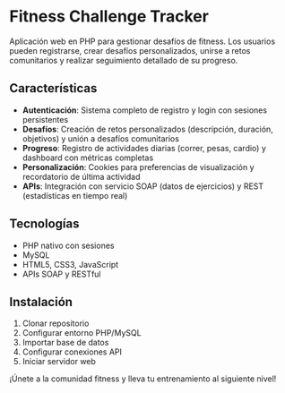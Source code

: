 # Fitness Challenge Tracker

Aplicación web en PHP para gestionar desafíos de fitness. Los usuarios pueden registrarse, crear desafíos personalizados, unirse a retos comunitarios y realizar seguimiento detallado de su progreso.

## Características

- **Autenticación**: Sistema completo de registro y login con sesiones persistentes
- **Desafíos**: Creación de retos personalizados (descripción, duración, objetivos) y unión a desafíos comunitarios
- **Progreso**: Registro de actividades diarias (correr, pesas, cardio) y dashboard con métricas completas
- **Personalización**: Cookies para preferencias de visualización y recordatorio de última actividad
- **APIs**: Integración con servicio SOAP (datos de ejercicios) y REST (estadísticas en tiempo real)

## Tecnologías

- PHP nativo con sesiones
- MySQL
- HTML5, CSS3, JavaScript
- APIs SOAP y RESTful

## Instalación

1. Clonar repositorio
2. Configurar entorno PHP/MySQL
3. Importar base de datos
4. Configurar conexiones API
5. Iniciar servidor web

¡Únete a la comunidad fitness y lleva tu entrenamiento al siguiente nivel!
